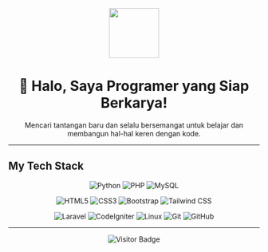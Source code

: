 <div align="center">
  <img src="https://rizkoimsar.netlify.app/img/logo.png" width="100"/>
  <h1>👋 Halo, Saya Programer yang Siap Berkarya!</h1>
  <p>Mencari tantangan baru dan selalu bersemangat untuk belajar dan membangun hal-hal keren dengan kode.</p>
</div>

---

## My Tech Stack

<div align="center">
  
  ![Python](https://img.shields.io/badge/Python-3776AB?style=for-the-badge&logo=python&logoColor=white) 
  ![PHP](https://img.shields.io/badge/PHP-777BB4?style=for-the-badge&logo=php&logoColor=white) 
  ![MySQL](https://img.shields.io/badge/MySQL-4479A1?style=for-the-badge&logo=mysql&logoColor=white) 
  
  ![HTML5](https://img.shields.io/badge/HTML5-E34F26?style=for-the-badge&logo=html5&logoColor=white) 
  ![CSS3](https://img.shields.io/badge/CSS3-1572B6?style=for-the-badge&logo=css3&logoColor=white) 
  ![Bootstrap](https://img.shields.io/badge/Bootstrap-7952B3?style=for-the-badge&logo=bootstrap&logoColor=white) 
  ![Tailwind CSS](https://img.shields.io/badge/Tailwind_CSS-38B2AC?style=for-the-badge&logo=tailwind-css&logoColor=white) 
  
  ![Laravel](https://img.shields.io/badge/Laravel-FF2D20?style=for-the-badge&logo=laravel&logoColor=white) 
  ![CodeIgniter](https://img.shields.io/badge/Codeigniter-EF4223?style=for-the-badge&logo=codeigniter&logoColor=white) 
  ![Linux](https://img.shields.io/badge/Linux-FCC624?style=for-the-badge&logo=linux&logoColor=black) 
  ![Git](https://img.shields.io/badge/Git-F05032?style=for-the-badge&logo=git&logoColor=white) 
  ![GitHub](https://img.shields.io/badge/GitHub-100000?style=for-the-badge&logo=github&logoColor=white)

</div>

---

<p align="center">
  <img src="https://visitor-badge.laobi.icu/badge?page_id=rizko77" alt="Visitor Badge" />
</p>
